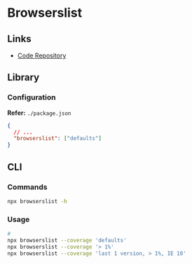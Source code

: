 # Browserslist

<!--
autoprefixer
-->

## Links

- [Code Repository](https://github.com/browserslist/browserslist)

## Library

### Configuration

**Refer:** `./package.json`

```json
{
  // ...
  "browserslist": ["defaults"]
}
```

## CLI

### Commands

```sh
npx browserslist -h
```

### Usage

```sh
#
npx browserslist --coverage 'defaults'
npx browserslist --coverage '> 1%'
npx browserslist --coverage 'last 1 version, > 1%, IE 10'
```
